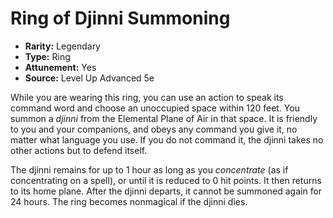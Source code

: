 # Ring of Djinni Summoning

- **Rarity:** Legendary
- **Type:** Ring
- **Attunement:** Yes
- **Source:** Level Up Advanced 5e

While you are wearing this ring, you can use an action to speak its command word and choose an unoccupied space within 120 feet. You summon a _djinni_  from the Elemental Plane of Air in that space. It is friendly to you and your companions, and obeys any command you give it, no matter what language you use. If you do not command it, the djinni takes no other actions but to defend itself.

The djinni remains for up to 1 hour as long as you _concentrate_  (as if concentrating on a spell), or until it is reduced to 0 hit points. It then returns to its home plane. After the djinni departs, it cannot be summoned again for 24 hours. The ring becomes nonmagical if the djinni dies.
